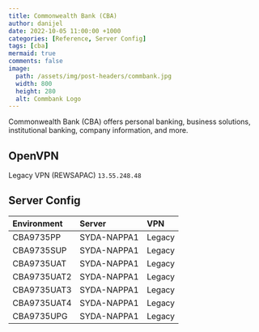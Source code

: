 ```yaml
---
title: Commonwealth Bank (CBA)
author: danijel
date: 2022-10-05 11:00:00 +1000
categories: [Reference, Server Config]
tags: [cba]
mermaid: true
comments: false
image:
  path: /assets/img/post-headers/commbank.jpg
  width: 800
  height: 280
  alt: Commbank Logo
---
```

Commonwealth Bank (CBA) offers personal banking, business solutions, institutional banking, company information, and more.

## OpenVPN

Legacy VPN (REWSAPAC) `13.55.248.48`

## Server Config

| Environment | Server | VPN |
|:------------|:-------|:----|
| CBA9735PP | SYDA-NAPPA1 | Legacy |
| CBA9735SUP | SYDA-NAPPA1 | Legacy |
| CBA9735UAT | SYDA-NAPPA1 | Legacy |
| CBA9735UAT2 | SYDA-NAPPA1 | Legacy |
| CBA9735UAT3 | SYDA-NAPPA1 | Legacy |
| CBA9735UAT4 | SYDA-NAPPA1 | Legacy |
| CBA9735UPG | SYDA-NAPPA1 | Legacy |

